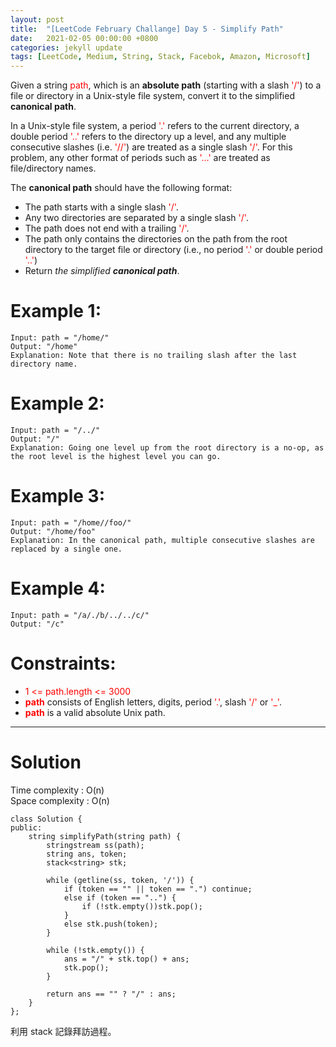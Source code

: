 ```yaml
---
layout: post
title:  "[LeetCode February Challange] Day 5 - Simplify Path"
date:   2021-02-05 00:00:00 +0800
categories: jekyll update
tags: [LeetCode, Medium, String, Stack, Facebok, Amazon, Microsoft]
---
```

Given a string <font color="red">path</font>, which is an **absolute path** (starting with a slash <font color="red">'/'</font>) to a file or directory in a Unix-style file system, convert it to the simplified **canonical path**.

In a Unix-style file system, a period <font color="red">'.'</font> refers to the current directory, a double period <font color="red">'..'</font> refers to the directory up a level, and any multiple consecutive slashes (i.e. <font color="red">'//'</font>) are treated as a single slash <font color="red">'/'</font>. For this problem, any other format of periods such as <font color="red">'...'</font> are treated as file/directory names.

The **canonical path** should have the following format:

- The path starts with a single slash <font color="red">'/'</font>.
- Any two directories are separated by a single slash <font color="red">'/'</font>.
- The path does not end with a trailing <font color="red">'/'</font>.
- The path only contains the directories on the path from the root directory to the target file or directory (i.e., no period <font color="red">'.'</font> or double period <font color="red">'..'</font>)
- Return *the simplified **canonical path***.

# Example 1:

	Input: path = "/home/"
	Output: "/home"
	Explanation: Note that there is no trailing slash after the last directory name.

# Example 2:

	Input: path = "/../"
	Output: "/"
	Explanation: Going one level up from the root directory is a no-op, as the root level is the highest level you can go.

# Example 3:

	Input: path = "/home//foo/"
	Output: "/home/foo"
	Explanation: In the canonical path, multiple consecutive slashes are replaced by a single one.

# Example 4:

	Input: path = "/a/./b/../../c/"
	Output: "/c"
 

# Constraints:

- <font color="red">1 <= path.length <= 3000</font>
- **<font color="red">path</font>** consists of English letters, digits, period <font color="red">'.'</font>, slash <font color="red">'/'</font> or <font color="red">'_'</font>.
- **<font color="red">path</font>** is a valid absolute Unix path.

______________________  

# Solution  

Time complexity : O(n)  
Space complexity : O(n)  

	class Solution {
	public:
	    string simplifyPath(string path) {
	        stringstream ss(path);
	        string ans, token;
	        stack<string> stk;
	        
	        while (getline(ss, token, '/')) {
	            if (token == "" || token == ".") continue;
	            else if (token == "..") {
	                if (!stk.empty())stk.pop();
	            }
	            else stk.push(token);
	        }
	        
	        while (!stk.empty()) {
	            ans = "/" + stk.top() + ans;
	            stk.pop();
	        }
	        
	        return ans == "" ? "/" : ans;
	    }
	};

利用 stack 記錄拜訪過程。